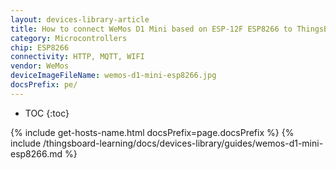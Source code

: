 ```yaml
---
layout: devices-library-article
title: How to connect WeMos D1 Mini based on ESP-12F ESP8266 to ThingsBoard?
category: Microcontrollers
chip: ESP8266
connectivity: HTTP, MQTT, WIFI
vendor: WeMos
deviceImageFileName: wemos-d1-mini-esp8266.jpg
docsPrefix: pe/
---
```


* TOC
{:toc}

{% include get-hosts-name.html docsPrefix=page.docsPrefix %}
{% include /thingsboard-learning/docs/devices-library/guides/wemos-d1-mini-esp8266.md %}
